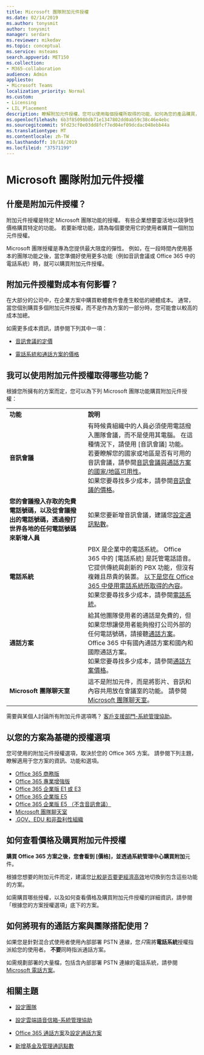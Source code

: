 ```yaml
---
title: Microsoft 團隊附加元件授權
ms.date: 02/14/2019
ms.author: tonysmit
author: tonysmit
manager: serdars
ms.reviewer: mikedav
ms.topic: conceptual
ms.service: msteams
search.appverid: MET150
ms.collection:
- M365-collaboration
audience: Admin
appliesto:
- Microsoft Teams
localization_priority: Normal
ms.custom:
- Licensing
- LIL_Placement
description: 瞭解附加元件授權、您可以使用每個授權所取得的功能、如何為您的產品購買，以及如何將您現有的運營商與他們搭配使用。 您可以取得 Office 365、通訊點數和通話方案的定價與方案詳細資料。
ms.openlocfilehash: 6b3f850980db71e1347802dd0ab59c38c46e4ebc
ms.sourcegitcommit: 9fd23cf0e03dd8fcf7ed04ef09dcdac048ebb44a
ms.translationtype: MT
ms.contentlocale: zh-TW
ms.lasthandoff: 10/18/2019
ms.locfileid: "37571199"
---
```

# <a name="microsoft-teams-add-on-licensing"></a>Microsoft 團隊附加元件授權

## <a name="what-are-add-on-licenses"></a>什麼是附加元件授權？

附加元件授權是特定 Microsoft 團隊功能的授權。 有些企業想要靈活地以競爭性價格購買特定的功能。 若要新增功能，請為每個要使用它的使用者購買一個附加元件授權。

Microsoft 團隊授權是專為您提供最大限度的彈性。 例如，在一段時間內使用基本的團隊功能之後，當您準備好使用更多功能（例如音訊會議或 Office 365 中的電話系統）時，就可以購買附加元件授權。

## <a name="how-does-add-on-licensing-affect-cost"></a>附加元件授權對成本有何影響？

在大部分的公司中，在企業方案中購買軟體套件會產生較低的總體成本。 通常，當您個別購買多個附加元件授權，而不是作為方案的一部分時，您可能會以較高的成本加總。

如需更多成本資訊，請參閱下列其中一項：

- [音訊會議的定價](https://products.office.com/microsoft-teams/online-meeting-solutions)

- [電話系統和通話方案的價格](https://products.office.com/microsoft-teams/voice-calling)

## <a name="what-features-can-i-get-with-add-on-licenses"></a>我可以使用附加元件授權取得哪些功能？

根據您所擁有的方案而定，您可以為下列 Microsoft 團隊功能購買附加元件授權：

|||
|:-----|:-----|
|**功能** <br/> |**說明** <br/> |
|**音訊會議** <br/> |有時候貴組織中的人員必須使用電話撥入團隊會議，而不是使用其電腦。 在這種情況下，請使用 [音訊會議] 功能。  <br/> 若要瞭解您的國家或地區是否有可用的音訊會議，請參閱[音訊會議與通話方案的國家/地區可用性](../country-and-region-availability-for-audio-conferencing-and-calling-plans/country-and-region-availability-for-audio-conferencing-and-calling-plans.md)。 <br/> 如果您要尋找多少成本，請參閱[音訊會議的價格](https://products.office.com/microsoft-teams/online-meeting-solutions)。  <br/> |
|**您的會議撥入存取的免費電話號碼，以及從會議撥出的電話號碼，透過撥打世界各地的任何電話號碼來新增人員** <br/> |如果您要新增音訊會議，建議您[設定通訊點數](../set-up-communications-credits-for-your-organization.md)。 <br/> |
|**電話系統** <br/> |PBX 是企業中的電話系統。 Office 365 中的 [電話系統] 是託管電話語音。 它提供傳統與創新的 PBX 功能，但沒有複雜且昂貴的裝置。 [以下是您在 Office 365 中使用電話系統所取得的內容](../here-s-what-you-get-with-phone-system.md)。  <br/> 如果您要尋找多少成本，請參閱[電話系統](https://products.office.com/microsoft-teams/voice-calling)。  <br/> |
|**通話方案** <br/> |給其他團隊使用者的通話是免費的，但如果您想讓使用者能夠撥打公司外部的任何電話號碼，請接聽[通話方案](../calling-plans-for-office-365.md)。 Office 365 中有國內通話方案和國內和國際通話方案。  <br/> 如果您要尋找多少成本，請參閱[通話方案價格](https://products.office.com/en-us/microsoft-teams/voice-calling)。  <br/> |
|**Microsoft 團隊聊天室** <br/> |這不是附加元件，而是將影片、音訊和內容共用放在會議室的功能。 請參閱[Microsoft 團隊聊天室](https://docs.microsoft.com/SkypeForBusiness/skype-for-business-and-microsoft-teams-add-on-licensing/license-options-based-on-your-plan/skype-room-systems-v2)。  <br/> |

需要與某個人討論所有附加元件選項嗎？ [客戶支援部門-系統管理協助](https://support.office.com/article/32a17ca7-6fa0-4870-8a8d-e25ba4ccfd4b)。

## <a name="license-options-based-on-your-plan"></a>以您的方案為基礎的授權選項 

您可使用的附加元件授權選項，取決於您的 Office 365 方案。 請參閱下列主題，瞭解適用于您方案的資訊、功能和選項。

- [Office 365 商務版](office-365-business-premium.md)
- [Office 365 專業增強版](office-365-premium-pro-plus.md)
- [Office 365 企業版 E1 或 E3](office-365-enterprise-e1-e3.md)
- [Office 365 企業版 E5](office-365-enterprise-e5-with-audio-conferencing.md)
- [Office 365 企業版 E5 （不含音訊會議）](office-365-enterprise-e5-without-audio-conferencing.md)
- [Microsoft 團隊聊天室](https://docs.microsoft.com/SkypeForBusiness/skype-for-business-and-microsoft-teams-add-on-licensing/license-options-based-on-your-plan/skype-room-systems-v2)
- [.GOV、EDU 和非盈利性組織](gov-edu-and-nonprofit-organizations.md)

## <a name="how-to-see-prices-and-buy-add-on-licenses"></a>如何查看價格及購買附加元件授權
<a name="bkmk_how"> </a>

 **購買 Office 365 方案之後，您會看到 [價格]，並透過系統管理中心購買附加**元件。

根據您想要的附加元件而定，建議您[比較是否要更經濟高效](https://go.microsoft.com/fwlink/?linkid=844053)地切換到包含這些功能的方案。

如需購買哪些授權，以及如何查看價格及購買附加元件授權的詳細資訊，請參閱「根據您的方案授權選項」底下的方案。

## <a name="how-do-i-use-my-existing-calling-plans-with-teams"></a>如何將現有的通話方案與團隊搭配使用？
<a name="bkmk_existing"></a>
<!---
If you want to use your existing Calling Plan, buy the **Phone System** add-on and use it with the **[free Cloud connector](https://technet.microsoft.com/en-us/library/mt605227.aspx)**.
--->
如果您是針對混合式使用者使用內部部署 PSTN 連線，您*只*需將**電話系統**授權指派給您的使用者。 **不要**同時指派通話方案。

如需規劃部署的大量檔，包括含內部部署 PSTN 連線的電話系統，請參閱[Microsoft 電話方案](https://docs.microsoft.com/skypeforbusiness/hybrid/msft-telephony-solutions)。
<!---
[!INCLUDE [LinkedIn Learning Info](../../common/office/linkedin-learning-info.md)]
--->
## <a name="related-topics"></a>相關主題

- [設定團隊](../microsoft-teams.md)
    
- [設定雲端語音信箱-系統管理協助](../set-up-phone-system-voicemail.md)
    
- [Office 365 通話方案](../calling-plans-for-office-365.md)及[設定通話方案](../set-up-calling-plans.md)
    
- [新增基金及管理通訊點數](../add-funds-and-manage-communications-credits.md)
<!---    
- [Configure the Cloud Connector](https://technet.microsoft.com/en-us/library/mt605228.aspx) and [Download the Cloud Connector](https://aka.ms/CloudConnectorInstaller)
--->
